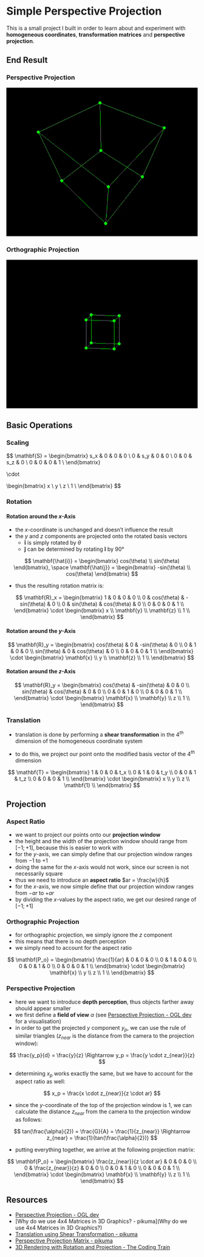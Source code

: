 # Simple Perspective Projection

This is a small project I built in order to learn about and experiment with **homogeneous coordinates**, **transformation matrices** and **perspective projection**.

## End Result

### Perspective Projection

![perspective projection](result/perspective-projection.gif)

### Orthographic Projection

![orthographic projection](result/orthographic-projection.gif)

## Basic Operations

### Scaling

$$
\mathbf{S} =
\begin{bmatrix}
s_x & 0 & 0 & 0 \\
0 & s_y & 0 & 0 \\
0 & 0 & s_z & 0 \\
0 & 0 & 0 & 1 \\
\end{bmatrix}

\cdot

\begin{bmatrix}
x \\
y \\
z \\
1 \\
\end{bmatrix}
$$

### Rotation

#### Rotation around the $x$-Axis

- the $x$-coordinate is unchanged and doesn’t influence the result
- the $y$ and $z$ components are projected onto the rotated basis vectors
  - $\mathbf{\hat{i}}$ is simply rotated by $\theta$
  - $\mathbf{\hat{j}}$ can be determined by rotating $\mathbf{\hat{i}}$ by $90°$

$$
\mathbf{\hat{i}} =
\begin{bmatrix}
cos(\theta) \\
sin(\theta)
\end{bmatrix},
\space
\mathbf{\hat{j}} =
\begin{bmatrix}
-sin(\theta) \\
cos(\theta)
\end{bmatrix}
$$

- thus the resulting rotation matrix is:

$$
\mathbf{R}_x = 
\begin{bmatrix}
1 & 0 & 0 & 0 \\
0 & cos(\theta) & -sin(\theta) & 0 \\
0 & sin(\theta) & cos(\theta) & 0 \\
0 & 0 & 0 & 1 \\
\end{bmatrix}
\cdot
\begin{bmatrix}
x \\
\mathbf{y} \\
\mathbf{z} \\
1 \\
\end{bmatrix}
$$

#### Rotation around the $y$-Axis

$$
\mathbf{R}_y =
\begin{bmatrix}
cos(\theta) & 0 & -sin(\theta) & 0 \\
0 & 1 & 0 & 0 \\
sin(\theta) & 0 & cos(\theta) & 0 \\
0 & 0 & 0 & 1 \\
\end{bmatrix}
\cdot
\begin{bmatrix}
\mathbf{x} \\
y \\
\mathbf{z} \\
1 \\
\end{bmatrix}
$$



#### Rotation around the $z$-Axis

$$
\mathbf{R}_y =
\begin{bmatrix}
cos(\theta) & -sin(\theta) & 0 & 0 \\
sin(\theta) & cos(\theta) & 0 & 0 \\
0 & 0 & 1 & 0 \\
0 & 0 & 0 & 1 \\
\end{bmatrix}
\cdot
\begin{bmatrix}
\mathbf{x} \\
\mathbf{y} \\
z \\
1 \\
\end{bmatrix}
$$

### Translation

- translation is done by performing a **shear transformation** in the $4^{th}$ dimension of the homogeneous coordinate system

- to do this, we project our point onto the modified basis vector of the $4^{th}$ dimension

$$
\mathbf{T} =
\begin{bmatrix}
1 & 0 & 0 & t_x \\
0 & 1 & 0 & t_y \\
0 & 0 & 1 & t_z \\
0 & 0 & 0 & 1 \\
\end{bmatrix}
\cdot
\begin{bmatrix}
x \\
y \\
z \\
\mathbf{1} \\
\end{bmatrix}
$$

## Projection

### Aspect Ratio

- we want to project our points onto our **projection window**
- the height and the width of the projection window should range from $[-1; +1]$, because this is easier to work with
- for the $y$-axis, we can simply define that our projection window ranges from $-1$ to $+1$
- doing the same for the $x$-axis would not work, since our screen is not necessarily square
- thus we need to introduce an **aspect ratio** $ar = \frac{w}{h}$
- for the $x$-axis, we now simple define that our projection window ranges from $-ar$ to $+ar$
- by dividing the $x$-values by the aspect ratio, we get our desired range of $[-1; +1]$

### Orthographic Projection

- for orthographic projection, we simply ignore the $z$ component
- this means that there is no depth perception
- we simply need to account for the aspect ratio

$$
\mathbf{P_o} =
\begin{bmatrix}
\frac{1}{ar} & 0 & 0 & 0 \\
0 & 1 & 0 & 0 \\
0 & 0 & 1 & 0 \\
0 & 0 & 0 & 1 \\
\end{bmatrix}
\cdot
\begin{bmatrix}
\mathbf{x} \\
y \\
z \\
1 \\
\end{bmatrix}
$$

### Perspective Projection

- here we want to introduce **depth perception**, thus objects farther away should appear smaller
- we first define a **field of view** $\alpha$ (see [Perspective Projection - OGL dev](https://ogldev.org/www/tutorial12/tutorial12.html) for a visualisation)
- in order to get the projected $y$ component $y_p$, we can use the rule of similar triangles ($z_{near}$ is the distance from the camera to the projection window):

$$
\frac{y_p}{d} = \frac{y}{z} \Rightarrow y_p = \frac{y \cdot z_{near}}{z}
$$

- determining $x_p$ works exactly the same, but we have to account for the aspect ratio as well:

$$
x_p = \frac{x \cdot z_{near}}{z \cdot ar}
$$

- since the $y$-coordinate of the top of the projection window is 1, we can calculate the distance $z_{near}$ from the camera to the projection window as follows:

$$
tan(\frac{\alpha}{2}) = \frac{G}{A} = \frac{1}{z_{near}} \Rightarrow z_{near} = \frac{1}{tan(\frac{\alpha}{2})}
$$

- putting everything together, we arrive at the following projection matrix:

$$
\mathbf{P_o} =
\begin{bmatrix}
\frac{z_{near}}{z \cdot ar} & 0 & 0 & 0 \\
0 & \frac{z_{near}}{z} & 0 & 0 \\
0 & 0 & 1 & 0 \\
0 & 0 & 0 & 1 \\
\end{bmatrix}
\cdot
\begin{bmatrix}
\mathbf{x} \\
\mathbf{y} \\
z \\
1 \\
\end{bmatrix}
$$

## Resources

- [Perspective Projection - OGL dev](https://ogldev.org/www/tutorial12/tutorial12.html)
- [Why do we use 4x4 Matrices in 3D Graphics? - pikuma](Why do we use 4x4 Matrices in 3D Graphics?)
- [Translation using Shear Transformation - pikuma](https://youtu.be/Do_vEjd6gF0?t=845)
- [Perspective Projection Matrix - pikuma](https://www.youtube.com/watch?v=EqNcqBdrNyI)
- [3D Rendering with Rotation and Projection - The Coding Train](https://www.youtube.com/watch?v=p4Iz0XJY-Qk)


